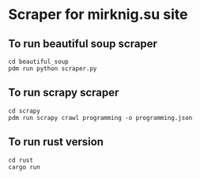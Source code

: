 # Scraper for mirknig.su site

## To run beautiful soup scraper
```
cd beautiful_soup
pdm run python scraper.py
```

## To run scrapy scraper
```
cd scrapy
pdm run scrapy crawl programming -o programming.json
```

## To run rust version
```
cd rust
cargo run
```

